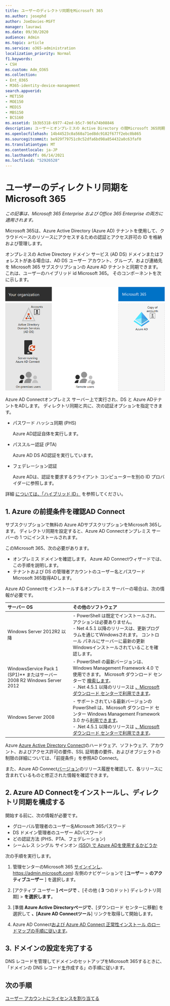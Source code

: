 ```yaml
---
title: ユーザーのディレクトリ同期をMicrosoft 365
ms.author: josephd
author: JoeDavies-MSFT
manager: laurawi
ms.date: 09/30/2020
audience: Admin
ms.topic: article
ms.service: o365-administration
localization_priority: Normal
f1.keywords:
- CSH
ms.custom: Adm_O365
ms.collection:
- Ent_O365
- M365-identity-device-management
search.appverid:
- MET150
- MOE150
- MED15
- MBS150
- BCS160
ms.assetid: 1b3b5318-6977-42ed-b5c7-96fa74b08846
description: ユーザーとオンプレミスの Active Directory の間Microsoft 365同期を設定する方法について学習します。
ms.openlocfilehash: 14b44523c0a560a71ed8dc9182f677f2ebc0b865
ms.sourcegitcommit: be929f79751c0c52dfa6bd98a854432a0c63faf0
ms.translationtype: MT
ms.contentlocale: ja-JP
ms.lasthandoff: 06/14/2021
ms.locfileid: "52926528"
---
```

# <a name="set-up-directory-synchronization-for-microsoft-365"></a>ユーザーのディレクトリ同期をMicrosoft 365

*この記事は、Microsoft 365 Enterprise および Office 365 Enterprise の両方に適用されます。*

Microsoft 365は、Azure Active Directory (Azure AD) テナントを使用して、クラウドベースのリソースにアクセスするための認証とアクセス許可の ID を格納および管理します。 

オンプレミスの Active Directory ドメイン サービス (AD DS) ドメインまたはフォレストがある場合は、AD DS ユーザー アカウント、グループ、および連絡先を Microsoft 365 サブスクリプションの Azure AD テナントと同期できます。 これは、ユーザーのハイブリッド id Microsoft 365。 そのコンポーネントを次に示します。

![ディレクトリ同期のコンポーネント (Microsoft 365](../media/about-microsoft-365-identity/hybrid-identity.png)

Azure AD Connectオンプレミス サーバー上で実行され、DS と Azure ADテナントをADします。 ディレクトリ同期と共に、次の認証オプションを指定できます。

- パスワード ハッシュ同期 (PHS)

  Azure AD認証自体を実行します。

- パススルー認証 (PTA)

  Azure AD DS AD認証を実行しています。

- フェデレーション認証

  Azure ADは、認証を要求するクライアント コンピューターを別の ID プロバイダーに参照します。

詳細 [については、「ハイブリッド ID」](plan-for-directory-synchronization.md) を参照してください。
  
## <a name="1-review-prerequisites-for-azure-ad-connect"></a>1. Azure の前提条件を確認AD Connect

サブスクリプションで無料の Azure ADサブスクリプションをMicrosoft 365します。 ディレクトリ同期を設定すると、Azure AD Connectオンプレミス サーバーの 1 つにインストールされます。
  
このMicrosoft 365、次の必要があります。
  
- オンプレミス ドメインを確認します。 Azure AD Connectウィザードでは、この手順を説明します。
- テナントおよび DS の管理者アカウントのユーザー名とパスワードMicrosoft 365取得ADします。

Azure AD Connectをインストールするオンプレミス サーバーの場合は、次の情報が必要です。
  
|**サーバー OS**|**その他のソフトウェア**|
|:-----|:-----|
|Windows Server 2012R2 以降 | - PowerShell は既定でインストールされ、アクションは必要ありません。  <br> - Net 4.5.1 以降のリリースは、更新プログラムを通じてWindowsされます。 コントロール パネルにサーバーに最新の更新Windowsインストールされていることを確認します。 |
|WindowsService Pack 1 (SP1)** またはサーバー 2008 R2 Windows Server 2012 | - PowerShell の最新バージョンは、Windows Management Framework 4.0 で使用できます。 Microsoft ダウンロード センターで [検索します](https://go.microsoft.com/fwlink/p/?LinkId=717996)。  <br> - .Net 4.5.1 以降のリリースは [、Microsoft ダウンロード センターで利用できます](https://go.microsoft.com/fwlink/p/?LinkId=717996)。 |
|Windows Server 2008 | - サポートされている最新バージョンの PowerShell は、Microsoft ダウンロード センター Windows Management Framework 3.0 から[利用できます](https://go.microsoft.com/fwlink/p/?LinkId=717996)。  <br> - .Net 4.5.1 以降のリリースは [、Microsoft ダウンロード センターで利用できます](https://go.microsoft.com/fwlink/p/?LinkId=717996)。 |

Azure [Azure Active Directory Connect](/azure/active-directory/hybrid/how-to-connect-install-prerequisites)のハードウェア、ソフトウェア、アカウント、およびアクセス許可の要件、SSL 証明書の要件、およびオブジェクトの制限の詳細については、「前提条件」を参照AD Connect。
  
また、Azure AD Connect[バージョン](/azure/active-directory/hybrid/reference-connect-version-history)のリリース履歴を確認して、各リリースに含まれているものと修正された情報を確認できます。

## <a name="2-install-azure-ad-connect-and-configure-directory-synchronization"></a>2. Azure AD Connectをインストールし、ディレクトリ同期を構成する

開始する前に、次の情報が必要です。

- グローバル管理者のユーザー名Microsoft 365パスワード
- DS ドメイン管理者のユーザー ADパスワード
- どの認証方法 (PHS、PTA、フェデレーション)
- シームレス シングル サインオン [(SSO) で Azure ADを使用するかどうか](/azure/active-directory/hybrid/how-to-connect-sso)

次の手順を実行します。

1. 管理センターのMicrosoft 365 [サインインし](https://admin.microsoft.com)、 https://admin.microsoft.com) 左側のナビゲーションで [**ユーザー** \> **のアクティブユーザー** ] を選択します。
2. [アクティブ ユーザー **] ページで** 、[その他 ( **3** つのドット) ディレクトリ同期] \> **を選択します**。
  
3. [準備 **Azure Active Directoryページで**、[ダウンロード センターに移動] を選択して **、[Azure AD Connectツール**] リンクを取得して開始します。 
4. Azure AD Connect[および Azure AD Connect 正常性インストール のロードマップの手順に従います](/azure/active-directory/hybrid/how-to-connect-install-roadmap)。

## <a name="3-finish-setting-up-domains"></a>3. ドメインの設定を完了する

DNS レコードを管理してドメインのセットアップをMicrosoft 365するときに、「ドメインの DNS レコード[を](/office365/admin/get-help-with-domains/create-dns-records-at-any-dns-hosting-provider)作成する」の手順に従います。

## <a name="next-step"></a>次の手順

[ユーザー アカウントにライセンスを割り当てる](assign-licenses-to-user-accounts.md)